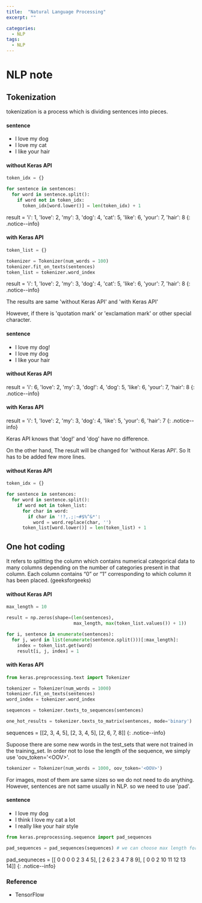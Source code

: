 ```yaml
---
title:  "Natural Language Processing"
excerpt: ""

categories:
  - NLP
tags:
  - NLP
---
```


# NLP note

## Tokenization
tokenization is a process which is dividing sentences into pieces.

#### sentence
+ I love my dog
+ I love my cat
+ I like your hair


#### without Keras API

``` python
token_idx = {}

for sentence in sentences:
  for word in sentence.split():
    if word not in token_idx:
      token_idx[word.lower()] = len(token_idx) + 1
```

result = 'i': 1, 'love': 2, 'my': 3, 'dog': 4, 'cat': 5, 'like': 6, 'your': 7, 'hair': 8 
{: .notice--info}

#### with Keras API

``` python
token_list = {}

tokenizer = Tokenizer(num_words = 100)
tokenizer.fit_on_texts(sentences)
token_list = tokenizer.word_index
```

result = 'i': 1, 'love': 2, 'my': 3, 'dog': 4, 'cat': 5, 'like': 6, 'your': 7, 'hair': 8 
{: .notice--info}

The results are same 'without Keras API' and 'with Keras API' <br>

However, if there is 'quotation mark' or 'exclamation mark' or other special character. <br>

#### sentence
+ I love my dog!
+ I love my dog
+ I like your hair

#### without Keras API
result = 'i': 6, 'love': 2, 'my': 3, 'dog!': 4, 'dog': 5, 'like': 6, 'your': 7, 'hair': 8
{: .notice--info}
#### with Keras API
result = 'i': 1, 'love': 2, 'my': 3, 'dog': 4, 'like': 5, 'your': 6, 'hair': 7
{: .notice--info}

Keras API knows that 'dog!' and 'dog' have no difference. <br>

On the other hand, The result will be changed for 'without Keras API'. So It has to be added few more lines. <br>


#### without Keras API

``` python
token_idx = {}

for sentence in sentences:
  for word in sentence.split():
    if word not in token_list:
      for char in word:
        if char in '!?,.;:~#$%^&*':
          word = word.replace(char, '')
      token_list[word.lower()] = len(token_list) + 1
```


## One hot coding
It refers to splitting the column which contains numerical categorical data to many columns depending on the number of categories present in that column. Each column contains “0” or “1” corresponding to which column it has been placed. (geeksforgeeks) <br>

#### without Keras API
``` python
max_length = 10

result = np.zeros(shape=(len(sentences),
                         max_length, max(token_list.values()) + 1))

for i, sentence in enumerate(sentences):
  for j, word in list(enumerate(sentence.split()))[:max_length]:
    index = token_list.get(word)
    result[i, j, index] = 1
```


#### with Keras API
``` python
from keras.preprocessing.text import Tokenizer

tokenizer = Tokenizer(num_words = 1000)
tokenizer.fit_on_texts(sentences)
word_index = tokenizer.word_index

sequences = tokenizer.texts_to_sequences(sentences)

one_hot_results = tokenizer.texts_to_matrix(sentences, mode='binary')
```

sequences = [[2, 3, 4, 5], [2, 3, 4, 5], [2, 6, 7, 8]]
{: .notice--info}

Supoose there are some new words in the test_sets that were not trained in the training_set. In order not to lose the length of the sequence, we simply use 'oov_token='\<OOV>'.

``` python
tokenizer = Tokenizer(num_words = 1000, oov_token='<OOV>')
```

For images, most of them are same sizes so we do not need to do anything. <br>
However, sentences are not same usually in NLP. so we need to use 'pad'.

#### sentence
+ I love my dog
+ I think I love my cat a lot
+ I really like your hair style

``` python
from keras.preprocessing.sequence import pad_sequences

pad_sequences = pad_sequences(sequences) # we can choose max length for each sentences(# of padding)
```

pad_sequneces = [[ 0  0  0  0  2  3  4  5], [ 2  6  2  3  4  7  8  9], [ 0  0  2 10 11 12 13 14]]
{: .notice--info}


### Reference
+ TensorFlow

